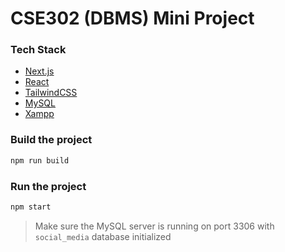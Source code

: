 # CSE302 (DBMS) Mini Project

### Tech Stack

- [Next.js](https://nextjs.org/)
- [React](https://reactjs.org/)
- [TailwindCSS](https://tailwindcss.com/)
- [MySQL](https://www.mysql.com/)
- [Xampp](https://www.apachefriends.org/index.html)

### Build the project

```bash
npm run build
```

### Run the project

```bash
npm start
```

> Make sure the MySQL server is running on port 3306 with `social_media` database initialized

